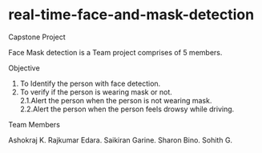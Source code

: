 # real-time-face-and-mask-detection
Capstone Project 


Face Mask detection is a Team project comprises of 5 members.

Objective

1. To Identify the person with face detection.
2. To verify if the person is wearing mask or not. <br>
2.1.Alert the person when the person is not wearing mask. <br>
2.2.Alert the person when the person feels drowsy while driving.


Team Members

Ashokraj K.
Rajkumar Edara.
Saikiran Garine.
Sharon Bino.
Sohith G.



